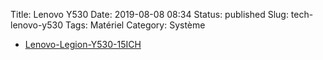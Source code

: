 Title: Lenovo Y530
Date: 2019-08-08 08:34
Status: published
Slug: tech-lenovo-y530
Tags: Matériel
Category: Système

* [Lenovo-Legion-Y530-15ICH](https://www.lenovo.com/fr/fr/laptops/legion-laptops/legion-y-series/Lenovo-Legion-Y530-15ICH/p/88GMY501020)
